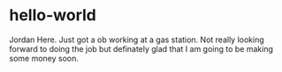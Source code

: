 # hello-world
Jordan Here. Just got a ob working at a gas station. Not really looking forward to doing the job but definately glad that I am going to be making some money soon.
